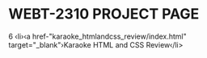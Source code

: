 # WEBT-2310 PROJECT PAGE

<u1>
6 </ul> ‹li›‹a href-"karaoke_htmlandcss_review/index.html" target="_blank"›Karaoke HTML and CSS Review</a>‹/li>
</ul>
